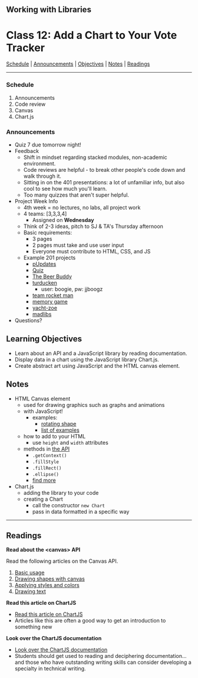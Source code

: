 ## **Working with Libraries**
# Class 12: Add a Chart to Your Vote Tracker

[Schedule](#schedule) | [Announcements](#announcements) | [Objectives](#learning-objectives) | [Notes](#notes) | [Readings](#readings)

<hr></hr>

### Schedule
1. Announcements
1. Code review
1. Canvas
1. Chart.js

### Announcements
* Quiz 7 due tomorrow night! 
* Feedback
    * Shift in mindset regarding stacked modules, non-academic environment.
    * Code reviews are helpful - to break other people's code down and walk through it.
    * Sitting in on the 401 presentations: a lot of unfamiliar info, but also cool to see how much you'll learn.
    * Too many quizzes that aren't super helpful.
* Project Week Info
    * 4th week = no lectures, no labs, all project work
    * 4 teams: [3,3,3,4]
        * Assigned on **Wednesday**
    * Think of 2-3 ideas, pitch to SJ & TA's Thursday afternoon
    * Basic requirements:
        * 3 pages
        * 2 pages must take and use user input
        * Everyone must contribute to HTML, CSS, and JS
    * Example 201 projects
        * [pUpdates](https://dog-solutions.github.io/pUpdates/)
        * [Quiz](https://ohidontknow.github.io/quiz/)
        * [The Beer Buddy](https://alchemy-beer-fellows.github.io/beer-app/)
        * [turducken](https://sevfitz.github.io/turducken/login.html)
            * user: boogie, pw: jjboogz
        * [team rocket man](jchurchman.github.io/teamrocketman)
        * [memory game](https://hpats67.github.io/memory-card/)
        * [yacht-zoe](https://yachtzoes.github.io/yachtzoe_project/index.html)
        * [madlibs](http://brandon-parker.github.io/mortality/index.html)
* Questions?

## Learning Objectives
- Learn about an API and a JavaScript library by reading documentation.
- Display data in a chart using the JavaScript library Chart.js.
- Create abstract art using JavaScript and the HTML canvas element.

## Notes
* HTML Canvas element
    * used for drawing graphics such as graphs and animations
    * with JavaScript!
        * examples:
            * [rotating shape](http://raksy.dyndns.org/ico.html)
            * [list of examples](https://code.tutsplus.com/articles/21-ridiculously-impressive-html5-canvas-experiments--net-14210)
    * how to add to your HTML
        * use `height` and `width` attributes
    * methods in [the API ](https://developer.mozilla.org/en-US/docs/Web/API/Canvas_API)
        * `.getContext()`
        * `.fillStyle`
        * `.fillRect()`
        * `.ellipse()`
        * [find more](https://developer.mozilla.org/en-US/docs/Web/API/CanvasRenderingContext2D)
* Chart.js
    * adding the library to your code
    * creating a Chart
        * call the constructor `new Chart`
        * pass in data formatted in a specific way

<hr></hr>

## Readings

**Read about the \<canvas\> API**

Read the following articles on the Canvas API.

1. [Basic usage](https://developer.mozilla.org/en-US/docs/Web/API/Canvas_API/Tutorial/Basic_usage)
2. [Drawing shapes with canvas](https://developer.mozilla.org/en-US/docs/Web/API/Canvas_API/Tutorial/Drawing_shapes)
3. [Applying styles and colors](https://developer.mozilla.org/en-US/docs/Web/API/Canvas_API/Tutorial/Applying_styles_and_colors)
4. [Drawing text](https://developer.mozilla.org/en-US/docs/Web/API/Canvas_API/Tutorial/Drawing_text)

**Read this article on ChartJS**

- [Read this article on ChartJS](http://www.webdesignerdepot.com/2013/11/easily-create-stunning-animated-charts-with-chart-js/)
- Articles like this are often a good way to get an introduction to something new

**Look over the ChartJS documentation**

- [Look over the ChartJS documentation](http://www.chartjs.org/docs/)
- Students should get used to reading and deciphering documentation... and those who have outstanding writing skills can consider developing a specialty in technical writing.